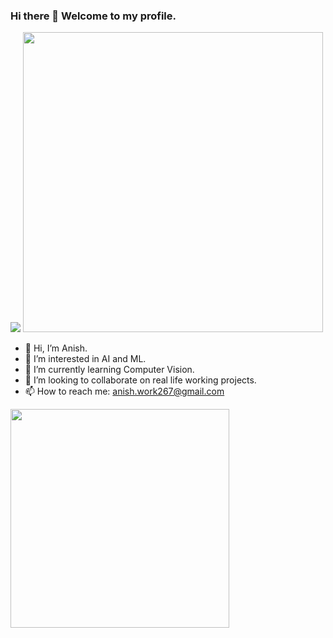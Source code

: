 ### Hi there 👋 Welcome to my profile.

<img src="https://komarev.com/ghpvc/?username=anish2026&color=green">
<img src="https://github-readme-stats.vercel.app/api?username=anish2026&show_icons=true&theme=tokyonight" width="480">

- 👋 Hi, I’m Anish.
- 👀 I’m interested in AI and ML.
- 🌱 I’m currently learning Computer Vision.
- 💞️ I’m looking to collaborate on real life working projects.
- 📫 How to reach me: anish.work267@gmail.com

<img src="https://github-readme-stats.vercel.app/api/top-langs/?username=anish2026" width="350">
